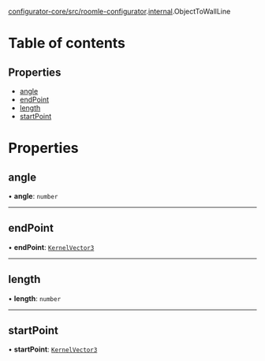 [configurator-core/src/roomle-configurator](../modules/configurator_core_src_roomle_configurator.md).[internal](../modules/configurator_core_src_roomle_configurator._internal_.md).ObjectToWallLine

# Table of contents

## Properties

- [angle](configurator_core_src_roomle_configurator._internal_.ObjectToWallLine.md#angle)
- [endPoint](configurator_core_src_roomle_configurator._internal_.ObjectToWallLine.md#endpoint)
- [length](configurator_core_src_roomle_configurator._internal_.ObjectToWallLine.md#length)
- [startPoint](configurator_core_src_roomle_configurator._internal_.ObjectToWallLine.md#startpoint)

# Properties

## angle

• **angle**: `number`

___

## endPoint

• **endPoint**: [`KernelVector3`](typings_kernel.KernelVector3.md)

___

## length

• **length**: `number`

___

## startPoint

• **startPoint**: [`KernelVector3`](typings_kernel.KernelVector3.md)
